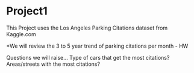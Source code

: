 # Project1
This Project uses the Los Angeles Parking Citations dataset from Kaggle.com

*We will review the 3 to 5 year trend of parking citations per month - HW


Questions we will raise...
Type of cars that get the most citations?
Areas/streets with the most citations?
